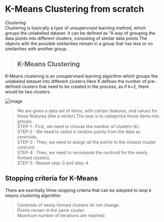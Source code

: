 # K-Means Clustering from scratch 

*Clustering* </br>
Clustering is basically a type of unsupervised learning method, which groups the unlabelled dataset. It can be defined as "A way of grouping the data points into different clusters, consisting of similar data points.The objects with the possible similarities remain in a group that has less or no similarities with another group.

> ## K-Means Clustering </br>
K-Means clustering is an unsupervised learning algorithm which groups the unlabeled dataset into different clusters.Here K defines the number of pre-defined clusters that need to be created in the process, as if k=2, there would be two clusters.

![image](https://user-images.githubusercontent.com/109072424/207693933-3ec0c9e3-6298-4100-9b5c-2005894c00e9.png)


> We are given a data set of items, with certain features, and values for these features (like a vector).The task is to categorize those items into groups. </br>
> STEP-1 : First, we need to choose the number of clusters (k). </br>
> STEP-2 : We need to select k random points from the data as centroids. </br>
> STEP-3 : Then, we need to assign all the points to the closest cluster centroid. </br>
> STEP-4 : Then, we need to recompute the centroid for the newly formed clusters. </br>
> STEP-5 : Repeat step-3 and step-4. </br>

## Stopping criteria for K-Means </br>
There are esentially three stopping criteria that can be adopted to stop k means clustering algorithm: </br>
> Centroids of newly formed clusters do not change. </br>
> Points remain in the same cluster. </br>
> Maximum number of iterations are reached. </br>



